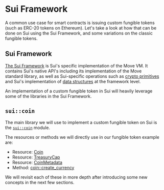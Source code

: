 # Sui Framework

A common use case for smart contracts is issuing custom fungible tokens (such as ERC-20 tokens on Ethereum). Let's take a look at how that can be done on Sui using the Sui Framework, and some variations on the classic fungible tokens.

## Sui Framework

[The Sui Framework](https://github.com/MystenLabs/sui/tree/main/crates/sui-framework/docs) is Sui's specific implementation of the Move VM. It contains Sui's native API's including its implementation of the Move standard library, as well as Sui-specific operations such as [crypto primitives](https://github.com/MystenLabs/sui/blob/main/crates/sui-framework/docs/sui/groth16.md) and Sui's implementation of [data structures](https://github.com/MystenLabs/sui/blob/main/crates/sui-framework/docs/sui/url.md) at the framework level. 

An implementation of a custom fungible token in Sui will heavily leverage some of the libraries in the Sui Framework. 

## `sui::coin`

The main library we will use to implement a custom fungible token on Sui is the [`sui::coin`](https://github.com/MystenLabs/sui/blob/main/crates/sui-framework/docs/sui/coin.md) module. 

The resources or methods we will directly use in our fungible token example are:

- Resource: [Coin](https://github.com/MystenLabs/sui/blob/main/crates/sui-framework/docs/sui/coin.md#resource-coin)
- Resource: [TreasuryCap](https://github.com/MystenLabs/sui/blob/main/crates/sui-framework/docs/sui/coin.md#resource-treasurycap)
- Resource: [CoinMetadata](https://github.com/MystenLabs/sui/blob/main/crates/sui-framework/docs/sui/coin.md#resource-coinmetadata)
- Method: [coin::create_currency](https://github.com/MystenLabs/sui/blob/main/crates/sui-framework/docs/sui/coin.md#0x2_coin_create_currency)

We will revisit each of these in more depth after introducing some new concepts in the next few sections. 





